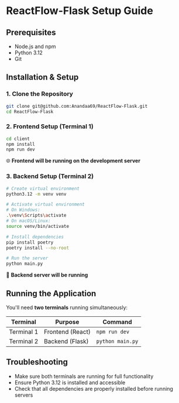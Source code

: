 # ReactFlow-Flask Setup Guide

## Prerequisites
- Node.js and npm
- Python 3.12
- Git

## Installation & Setup

### 1. Clone the Repository
```bash
git clone git@github.com:Anandaa69/ReactFlow-Flask.git
cd ReactFlow-Flask
```

### 2. Frontend Setup (Terminal 1)
```bash
cd client
npm install
npm run dev
```
🌐 **Frontend will be running on the development server**

### 3. Backend Setup (Terminal 2)
```bash
# Create virtual environment
python3.12 -m venv venv

# Activate virtual environment
# On Windows:
.\venv\Scripts\activate
# On macOS/Linux:
source venv/bin/activate

# Install dependencies
pip install poetry
poetry install --no-root

# Run the server
python main.py
```
🚀 **Backend server will be running**

## Running the Application

You'll need **two terminals** running simultaneously:

| Terminal | Purpose | Command |
|----------|---------|---------|
| Terminal 1 | Frontend (React) | `npm run dev` |
| Terminal 2 | Backend (Flask) | `python main.py` |

## Troubleshooting
- Make sure both terminals are running for full functionality
- Ensure Python 3.12 is installed and accessible
- Check that all dependencies are properly installed before running servers